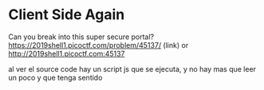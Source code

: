 # Client Side Again
Can you break into this super secure portal? https://2019shell1.picoctf.com/problem/45137/ (link) or http://2019shell1.picoctf.com:45137

al ver el source code hay un script js que se ejecuta, y no hay mas que leer un poco y que tenga sentido

